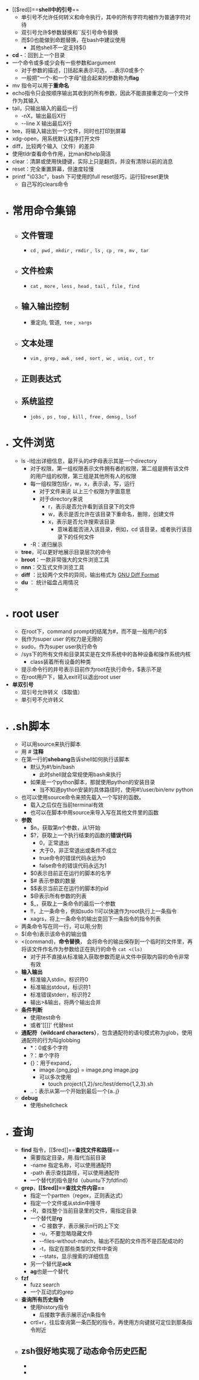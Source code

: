 - [[$red]]==**shell中的引号**==
	- 单引号不允许任何转义和命令执行，其中的所有字符均被作为普通字符对待
	- 双引号允许$参数替换和\`\`反引号命令替换
	- 而$()也能做到命题替换，在bash中建议使用
		- 其他shell不一定支持$()
- **cd -**：回到上一个目录
- 一个命令或多或少会有一些参数和argument
	- 对于参数的描述，[]括起来表示可选，...表示0或多个
	- 一般把“一个-和一个字母”组合起来的参数称为**flag**
- mv 指令可以用于**重命名**
- echo指令只会按顺序输出其收到的所有参数，因此不能直接重定向一个文件作为其输入
- tail，只输出输入的最后一行
	- -nX，输出最后X行
	- --line X 输出最后X行
- tee，将输入输出到一个文件，同时也打印到屏幕
- xdg-open，用系统默认程序打开文件
- diff，比较两个输入（文件）的差异
- 使用tldr查看命令作用，比man和help简洁
- clear：清屏或使用快捷键<C-L>，实际上只是翻页，并没有清除以前的消息
- reset：完全重置屏幕，但速度较慢
- printf "\033c"，bash 下可使用的full reset技巧，运行较reset更快
	- 自己写的clears命令
- # 常用命令集锦
	- ## 文件管理
		- `cd` ,  `pwd` ,  `mkdir` ,  `rmdir` ,  `ls` ,  `cp` ,  `rm` ,  `mv` ,  `tar`
	- ## 文件检索
		- `cat` ,  `more` ,  `less` ,  `head` ,  `tail` ,  `file` ,  `find`
	- ## 输入输出控制
		- 重定向, 管道,  `tee` ,  `xargs`
	- ## 文本处理
		- `vim` ,  `grep` ,  `awk` ,  `sed` ,  `sort` ,  `wc` ,  `uniq` ,  `cut` ,  `tr`
	- ## 正则表达式
	- ## 系统监控
		- `jobs` ,  `ps` ,  `top` ,  `kill` ,  `free` ,  `demsg` ,  `lsof`
- # 文件浏览
	- ls -l给出详细信息，最开头的d字母表示其是一个directory
		- 对于权限，第一组权限表示文件拥有者的权限，第二组是拥有该文件的用户组的权限，第三组是其他所有人的权限
		- 每一组权限包括r，w，x，表示读，写，运行
			- 对于文件来说 以上三个权限为字面意思
			- 对于directory来说
				- r，表示是否允许看到该目录下的文件
				- w，表示是否允许在该目录下重命名，删除，创建文件
				- x，表示是否允许搜索该目录
					- 意味着能否进入该目录，例如，cd 该目录，或者执行该目录下的任何文件
		- -R：递归展示
	- **tree**，可以更好地展示目录层次的命令
	- **broot**：一款非常强大的文件浏览工具
	- **nnn**：交互式文件浏览工具
	- **diff** ：比较两个文件的异同，输出格式为 [GNU Diff Format](https://www.gnu.org/software/diffutils/manual/html_node/Unified-Format.html)
	- **du** ： 统计磁盘占用情况
	-
- # root user
	- 在root下，command prompt的结尾为\#，而不是一般用户的$
	- 我作为super user 的权力是无限的
	- sudo，作为super user执行命令
	- /sys下的所有文件和目录其实是在文件系统中的各种设备和操作系统内核
		- class装着所有设备的种类
	- 提示命令行的井号表示目前作为root在执行命令，$表示不是
	- 在root用户下，输入exit可以退出root user
- **单双引号**
	- 双引号允许转义（$取值）
	- 单引号不允许转义
- # .sh脚本
	- 可以用source来执行脚本
	- 用 # **注释**
	- 在第一行的**shebang**告诉shell如何执行该脚本
		- 默认为#!/bin/bash
			- 此时shell就会常规使用bash来执行
		- 如果是一个python脚本，那就使用python的安装目录
			- 当不知道python安装的具体路径时，使用#!/user/bin/env python
	- 也可以使用source命令来预先载入一个写好的函数。
		- 载入之后仅在当前terminal有效
		- 也可以在脚本中用source来导入写在其他文件里的函数
	- **参数**
		- $n，获取第n个参数，从1开始
		- $?，获取上一个执行结束的函数的**错误代码**
			- 0，正常退出
			- 大于0，非正常退出或条件不成立
			- true命令的错误代码永远为0
			- false命令的错误代码永远为1
		- $0表示目前正在运行的脚本的名字
		- $# 表示参数的数量
		- $$表示当前正在运行的脚本的pid
		- $@表示所有参数的列表
		- $_，获取上一条命令的最后一个参数
		- !!，上一条命令，例如sudo !!可以快速作为root执行上一条指令
		- xagrs，将上一条命令的输出变回下一条指令的指令列表
	- 两条命令写在同一行，可以用;分割
	- $(命令)表示该命令的输出值
	- <(command)，**命令替换**， 会将命令的输出保存到一个临时的文件里，再将该文件作名作为参数给正在执行的命令
	  ``cat <(ls)``
		- 对于并不直接从标准输入获取参数而是从文件中获取内容的命令非常有效
	- **输入输出**
		- 标准输入stdin，标识符0
		- 标准输出stdout，标识符1
		- 标准错误stderr，标识符2
		- 输出>&输出，将两个输出合并
	- **条件判断**
		- 使用test命令
		- 或者'[[]]' 代替test
	- **通配符（wildcard characters）**，包含通配符的语句模式称为glob，使用通配符的行为叫globbing
		- *：0或多个字符
		- ?：单个字符
		- {}：用于expand，
			- image.{png,jpg} = image.png image.jpg
			- 可以多次使用
				- touch project{1,2}/src/test/demo{1,2,3}.sh
		- ..：表示从第一个开始到最后一个{a..j}
	- **debug**
		- 使用shellcheck
- # 查询
	- **find** 指令，[[$red]]==**查找文件和路径**==
		- 需要指定目录，用.指代当前目录
		- -name 指定名称，可以使用通配符
		- -path 表示查找路径，可以使用通配符
		- 一个替代的指令是fd（ubuntu下为fdfind）
	- **grep**，**[[$red]]==查找文件内容==**
		- 指定一个partten（regex，正则表达式）
		- 指定一个文件或从stdin中搜寻
		- -R，查找整个当前目录里的文件，需指定目录
		- 一个替代是**rg**
			- -C 接数字，表示展示n行的上下文
			- -u，不要忽略隐藏文件
			- --files-without-match，输出不匹配的文件而不是匹配成功的
			- -t，指定在那些类型的文件中查询
			- --stats，显示搜索的详细信息
		- 另一个替代是**ack**
		- **ag**也是一个替代
	- **fzf**
		- fuzz search
		- 一个互动式的grep
	- **查询所有历史指令**
		- 使用history指令
			- 后接数字表示展示近n条指令
		- crtl+r，往后查询第一条匹配的指令，再使用方向键就可定位到那条指令附近
	- **zsh**很好地实现了动态命令历史匹配
		-
		-
		-